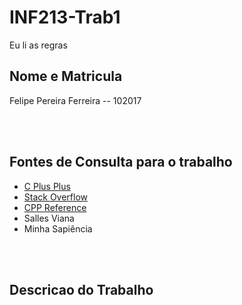 # INF213-Trab1

<p>Eu li as regras</p>

<h2>Nome e Matricula</h2>
<p>Felipe Pereira Ferreira -- 102017</p>
</br>
</br>


<h2>Fontes de Consulta para o trabalho</h2>

<ul>
<li><a href = "https://www.cplusplus.com/reference">C Plus Plus</a></li>
<li><a href = "https://stackoverflow.com/">Stack Overflow</a></li>
<li><a href = "https://en.cppreference.com">CPP Reference</a></li>
<li>Salles Viana</li>
<li>Minha Sapiência</li>

</ul>

</br>
</br>

<h2>Descricao do Trabalho</h2>
<p></p>